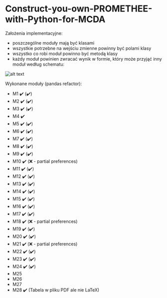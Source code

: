 # Construct-you-own-PROMETHEE-with-Python-for-MCDA
Założenia implementacyjne:
- poszczególne moduły mają być klasami
- wszystkie potrzebne na wejściu zmienne powinny być polami klasy
- wszystko co robi moduł powinno być metodą klasy
- każdy moduł powinien zwracać wynik w formie, który może przyjąć inny moduł według schematu:

![alt text](https://github.com/WAndraszyk/Construct-your-own-PROMETHEE-with-Python-for-MCDA/blob/main/schemat.png "Schemat modułów")

Wykonane moduły (pandas refactor):
- M1  :heavy_check_mark: (:heavy_check_mark:)
- M2  :heavy_check_mark: (:heavy_check_mark:)
- M3  :heavy_check_mark: (:heavy_check_mark:)
- M4  :heavy_check_mark:
- M5  :heavy_check_mark: (:heavy_check_mark:)
- M6  :heavy_check_mark: (:heavy_check_mark:)
- M7  :heavy_check_mark: (:heavy_check_mark:)
- M8  :heavy_check_mark: (:heavy_check_mark:)
- M9  :heavy_check_mark: (:heavy_check_mark:)
- M10 :heavy_check_mark: (:x: - partial preferences)
- M11 :heavy_check_mark: (:heavy_check_mark:)
- M12 :heavy_check_mark: (:heavy_check_mark:)
- M13 :heavy_check_mark: (:heavy_check_mark:)
- M14 :heavy_check_mark: (:heavy_check_mark:)
- M15 :heavy_check_mark: (:heavy_check_mark:)
- M16 :heavy_check_mark: (:heavy_check_mark:)
- M17 :heavy_check_mark: (:heavy_check_mark:)
- M18 :heavy_check_mark: (:x: - partial preferences)
- M19 :heavy_check_mark: (:heavy_check_mark:)
- M20 :heavy_check_mark: (:heavy_check_mark:)
- M21 :heavy_check_mark: (:x: - partial preferences)
- M22 :heavy_check_mark: (:heavy_check_mark:)
- M23 :heavy_check_mark: (:heavy_check_mark:)
- M24 :heavy_check_mark: (:heavy_check_mark:)
- M25
- M26
- M27
- M28 :heavy_check_mark: (Tabela w pliku PDF ale nie LaTeX)
